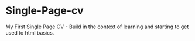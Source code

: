 # Single-Page-cv
My First Single Page CV - Build in the context of learning and starting to get used to html basics.
